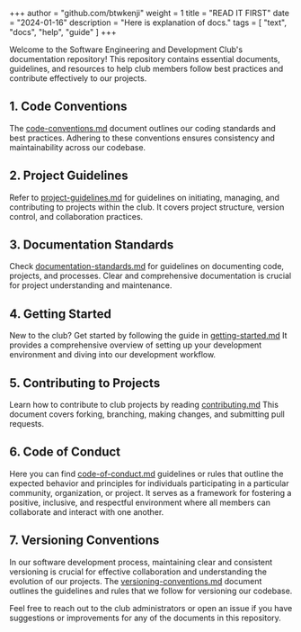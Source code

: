+++
author = "github.com/btwkenji"
weight = 1
title = "READ IT FIRST"
date = "2024-01-16"
description = "Here is explanation of docs."
tags = [
    "text",
    "docs",
    "help",
    "guide"
]
+++

Welcome to the Software Engineering and Development Club's documentation repository! This repository contains essential documents, guidelines, and resources to help club members follow best practices and contribute effectively to our projects.

## 1. Code Conventions

The [code-conventions.md](/docs/code-conventions) document outlines our coding standards and best practices. Adhering to these conventions ensures consistency and maintainability across our codebase.

## 2. Project Guidelines

Refer to [project-guidelines.md](/docs/project-guidelines) for guidelines on initiating, managing, and contributing to projects within the club. It covers project structure, version control, and collaboration practices.

## 3. Documentation Standards

Check [documentation-standards.md](/docs/documentation-standards) for guidelines on documenting code, projects, and processes. Clear and comprehensive documentation is crucial for project understanding and maintenance.

## 4. Getting Started

New to the club? Get started by following the guide in [getting-started.md](/docs/getting-started) It provides a comprehensive overview of setting up your development environment and diving into our development workflow.

## 5. Contributing to Projects

Learn how to contribute to club projects by reading [contributing.md](/docs/contributing) This document covers forking, branching, making changes, and submitting pull requests.

## 6. Code of Conduct

Here you can find [code-of-conduct.md](/docs/code-of-conduct) guidelines or rules that outline the expected behavior and principles for individuals participating in a particular community, organization, or project. It serves as a framework for fostering a positive, inclusive, and respectful environment where all members can collaborate and interact with one another.

## 7. Versioning Conventions

In our software development process, maintaining clear and consistent versioning is crucial for effective collaboration and understanding the evolution of our projects. The [versioning-conventions.md](/docs/versioning-conventions) document outlines the guidelines and rules that we follow for versioning our codebase.

Feel free to reach out to the club administrators or open an issue if you have suggestions or improvements for any of the documents in this repository.

